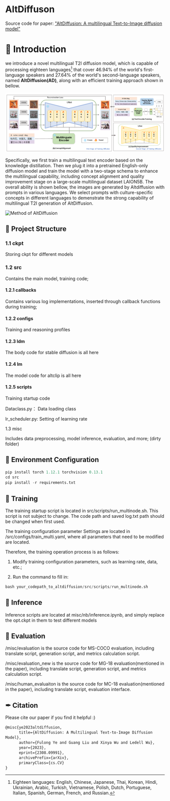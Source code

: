 # AltDiffuson
Source code for paper: ["AltDiffusion: A multilingual Text-to-Image diffusion model"](https://arxiv.org/abs/2308.09991)

# 🏴 Introduction

we introduce a novel multilingual T2I diffusion model, which is capable of processing eighteen languages[^1] that cover 46.94\% of the world's first-language speakers and 27.64\% of the world's second-language speakers, named **AltDiffusion(AD)**, along with an efficient training approach shown in bellow.

![Method of AltDiffusion](./img_cash/main.png)

Specifically, we first train a multilingual text encoder based on the knowledge distillation. Then we plug it into a pretrained English-only diffusion model and train the model with a two-stage schema to enhance the multilingual capability, including concept alignment and quality improvement stage on a large-scale multilingual dataset LAION5B. The overall ability is shown bellow, the images are generated by Altdiffusion with prompts in various languages. We select prompts with culture-specific concepts in different languages to demenstrate the strong capability of multilingual T2I generation of AltDiffusion.

![Method of AltDiffusion](./img_cash/18-2-2.png)

[^1]:Eighteen languages: English, Chinese, Japanese, Thai, Korean, Hindi, Ukrainian, Arabic, Turkish, Vietnamese, Polish, Dutch, Portuguese, Italian, Spanish, German, French, and Russian.

## 👐 Project Structure

### 1.1 ckpt

Storing ckpt for different models

### 1.2 src

Contains the main model, training code;

#### 1.2.1 callbacks

Contains various log implementations, inserted through callback functions during training;

#### 1.2.2 configs

Training and reasoning profiles

#### 1.2.3 ldm

The body code for stable diffusion is all here

#### 1.2.4 lm

The model code for altclip is all here

#### 1.2.5 scripts

Training startup code


Dataclass.py： Data loading class

lr_scheduler.py: Setting of learning rate

1.3 misc

Includes data preprocessing, model inference, evaluation, and more; (dirty folder)


## 🔨 Environment Configuration

```python
pip install torch 1.12.1 torchvision 0.13.1
cd src
pip install -r requirements.txt
```

## 🛫 Training

The training startup script is located in src/scripts/run_multinode.sh. This script is not subject to change. The code path and saved log.txt path should be changed when first used.

The training configuration parameter Settings are located in /src/configs/train_multi.yaml, where all parameters that need to be modified are located.

Therefore, the training operation process is as follows:



1. Modify training configuration parameters, such as learning rate, data, etc.;

2. Run the command to fill in:

```python
bash your_codepath_to_altdiffusion/src/scripts/run_multinode.sh
```

## 🚀 Inference

Inference scripts are located at misc/nb/inference.ipynb, and simply replace the opt.ckpt in them to test different models

## 📐 Evaluation

/misc/evaluation is the source code for MS-COCO evaluation, including translate script, generation script, and metrics calculation script.

/misc/evaluation_new is the source code for MG-18 evaluation(mentioned in the paper), including translate script, generation script, and metrics calculation script.

/misc/human_evaluaiton is the source code for MC-18 evaluation(mentioned in the paper), including translate script,
evaluation interface.

## ✒ Citation
Please cite our paper if you find it helpful :)
```
@misc{ye2023altdiffusion,
      title={AltDiffusion: A Multilingual Text-to-Image Diffusion Model}, 
      author={Fulong Ye and Guang Liu and Xinya Wu and Ledell Wu},
      year={2023},
      eprint={2308.09991},
      archivePrefix={arXiv},
      primaryClass={cs.CV}
}
```
